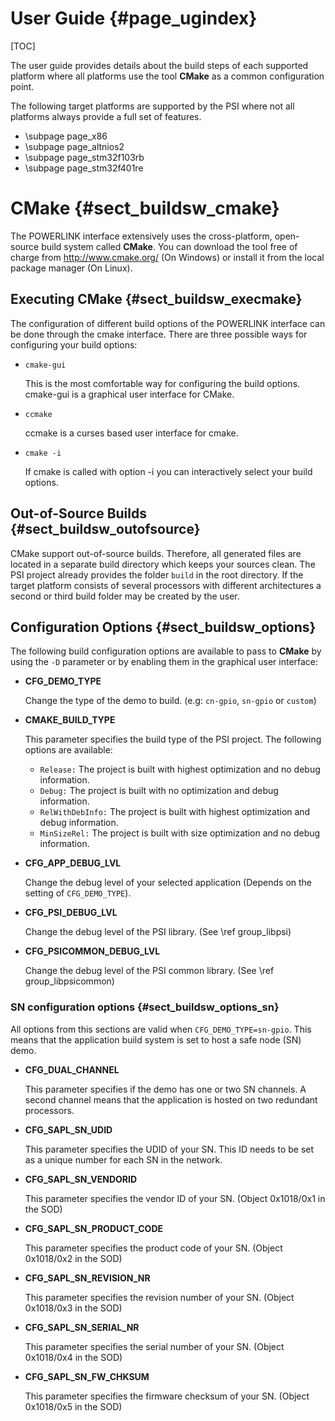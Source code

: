 User Guide {#page_ugindex}
============

[TOC]

The user guide provides details about the build steps of each supported platform
where all platforms use the tool **CMake** as a common configuration
point.

The following target platforms are supported by the PSI where not all platforms
always provide a full set of features.

- \subpage page_x86
- \subpage page_altnios2
- \subpage page_stm32f103rb
- \subpage page_stm32f401re

# CMake    {#sect_buildsw_cmake}

The POWERLINK interface extensively uses the cross-platform, open-source build
system called **CMake**. You can download the tool free of charge from
http://www.cmake.org/ (On Windows) or install it from the local package manager
(On Linux).

## Executing CMake    {#sect_buildsw_execmake}

The configuration of different build options of the POWERLINK interface can be
done through the cmake interface. There are three possible ways for configuring
your build options:

* `cmake-gui`

  This is the most comfortable way for configuring the build options. cmake-gui
  is a graphical user interface for CMake.

* `ccmake`

  ccmake is a curses based user interface for cmake.

* `cmake -i`

  If cmake is called with option -i you can interactively select your build
  options.

## Out-of-Source Builds {#sect_buildsw_outofsource}

CMake support out-of-source builds. Therefore, all generated files are located
in a separate build directory which keeps your sources clean. The PSI project
already provides the folder `build` in the root directory. If the target
platform consists of several processors with different architectures a second
or third build folder may be created by the user.


## Configuration Options {#sect_buildsw_options}

The following build configuration options are available to pass to **CMake** by
using the `-D` parameter or by enabling them in the graphical user interface:

- **CFG_DEMO_TYPE**

  Change the type of the demo to build. (e.g: `cn-gpio`, `sn-gpio` or `custom`)

- **CMAKE_BUILD_TYPE**

  This parameter specifies the build type of the PSI project. The following options
  are available:
    * `Release:` The project is built with highest optimization and no debug information.
    * `Debug:` The project is built with no optimization and debug information.
    * `RelWithDebInfo:` The project is built with highest optimization and debug information.
    * `MinSizeRel:` The project is built with size optimization and no debug information.

- **CFG_APP_DEBUG_LVL**

  Change the debug level of your selected application (Depends on the setting of `CFG_DEMO_TYPE`).

- **CFG_PSI_DEBUG_LVL**

  Change the debug level of the PSI library. (See \ref group_libpsi)

- **CFG_PSICOMMON_DEBUG_LVL**

  Change the debug level of the PSI common library. (See \ref group_libpsicommon)

### SN configuration options {#sect_buildsw_options_sn}
All options from this sections are valid when `CFG_DEMO_TYPE=sn-gpio`. This means
that the application build system is set to host a safe node (SN) demo.

- **CFG_DUAL_CHANNEL**

  This parameter specifies if the demo has one or two SN channels. A second
  channel means that the application is hosted on two redundant processors.

- **CFG_SAPL_SN_UDID**

  This parameter specifies the UDID of your SN. This ID needs to be set as a unique
  number for each SN in the network.

- **CFG_SAPL_SN_VENDORID**

  This parameter specifies the vendor ID of your SN. (Object 0x1018/0x1 in the SOD)

- **CFG_SAPL_SN_PRODUCT_CODE**

  This parameter specifies the product code of your SN. (Object 0x1018/0x2 in the SOD)

- **CFG_SAPL_SN_REVISION_NR**

  This parameter specifies the revision number of your SN. (Object 0x1018/0x3 in the SOD)

- **CFG_SAPL_SN_SERIAL_NR**

  This parameter specifies the serial number of your SN. (Object 0x1018/0x4 in the SOD)

- **CFG_SAPL_SN_FW_CHKSUM**

  This parameter specifies the firmware checksum of your SN. (Object 0x1018/0x5 in the SOD)
